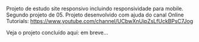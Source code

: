 

Projeto de estudo site responsivo incluindo responsividade para mobile. Segundo projeto de 05. Projeto desenvolvido com ajuda do canal Online Tutorials: https://www.youtube.com/channel/UCbwXnUipZsLfUckBPsC7Jog

Veja o projeto concluído aqui: em breve...

